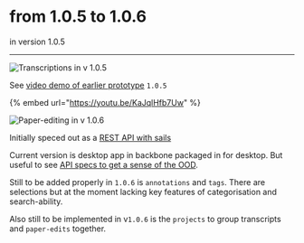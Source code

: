 # from 1.0.5 to 1.0.6

in version 1.0.5     
****

![Transcriptions in v 1.0.5](../../.gitbook/assets/autoedit1.0.5.png)

See [video demo of earlier prototype](https://youtu.be/KaJqlHfb7Uw) `1.0.5`

{% embed url="https://youtu.be/KaJqlHfb7Uw" %}

![Paper-editing in v 1.0.6](../../.gitbook/assets/autoedit.1.0.6.png)

Initially speced out as a [REST API with sails](https://github.com/pietrop/autoEditSailsApi)

Current version is desktop app in backbone packaged in for desktop. But useful to see [API specs to get a sense of the OOD](https://github.com/pietrop/autoEditSailsApi/blob/master/notes/api_end_points_v2.md).

Still to be added properly in `1.0.6` is `annotations` and `tags`. There are selections but at the moment lacking key features of categorisation and search-ability.

Also still to be implemented in v`1.0.6` is the `projects` to group transcripts and `paper-edits` together.


